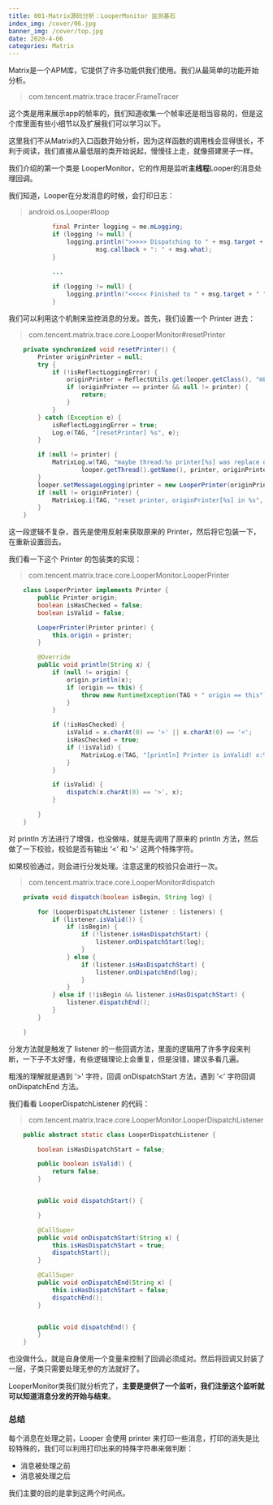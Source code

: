 ```yaml
---
title: 001-Matrix源码分析：LooperMonitor 监测基石
index_img: /cover/06.jpg
banner_img: /cover/top.jpg
date: 2020-4-06
categories: Matrix
---
```




Matrix是一个APM库，它提供了许多功能供我们使用。我们从最简单的功能开始分析。

> com.tencent.matrix.trace.tracer.FrameTracer

这个类是用来展示app的帧率的，我们知道收集一个帧率还是相当容易的，但是这个库里面有些小细节以及扩展我们可以学习以下。

这里我们不从Matrix的入口函数开始分析，因为这样函数的调用栈会显得很长，不利于阅读，我们直接从最低层的类开始说起，慢慢往上走，就像搭建房子一样。

我们介绍的第一个类是 LooperMonitor，它的作用是监听**主线程**Looper的消息处理回调。

我们知道，Looper在分发消息的时候，会打印日志：

> android.os.Looper#loop

```java
            final Printer logging = me.mLogging;
            if (logging != null) {
                logging.println(">>>>> Dispatching to " + msg.target + " " +
                        msg.callback + ": " + msg.what);
            }

			...
                
            if (logging != null) {
                logging.println("<<<<< Finished to " + msg.target + " " + msg.callback);
            }
```

我们可以利用这个机制来监控消息的分发。首先，我们设置一个 Printer 进去：

> com.tencent.matrix.trace.core.LooperMonitor#resetPrinter

```java
    private synchronized void resetPrinter() {
        Printer originPrinter = null;
        try {
            if (!isReflectLoggingError) {
                originPrinter = ReflectUtils.get(looper.getClass(), "mLogging", looper);
                if (originPrinter == printer && null != printer) {
                    return;
                }
            }
        } catch (Exception e) {
            isReflectLoggingError = true;
            Log.e(TAG, "[resetPrinter] %s", e);
        }

        if (null != printer) {
            MatrixLog.w(TAG, "maybe thread:%s printer[%s] was replace other[%s]!",
                    looper.getThread().getName(), printer, originPrinter);
        }
        looper.setMessageLogging(printer = new LooperPrinter(originPrinter));
        if (null != originPrinter) {
            MatrixLog.i(TAG, "reset printer, originPrinter[%s] in %s", originPrinter, looper.getThread().getName());
        }
    }
```

这一段逻辑不复杂，首先是使用反射来获取原来的 Printer，然后将它包装一下，在重新设置回去。

我们看一下这个 Printer 的包装类的实现：

> com.tencent.matrix.trace.core.LooperMonitor.LooperPrinter

```java
    class LooperPrinter implements Printer {
        public Printer origin;
        boolean isHasChecked = false;
        boolean isValid = false;

        LooperPrinter(Printer printer) {
            this.origin = printer;
        }

        @Override
        public void println(String x) {
            if (null != origin) {
                origin.println(x);
                if (origin == this) {
                    throw new RuntimeException(TAG + " origin == this");
                }
            }

            if (!isHasChecked) {
                isValid = x.charAt(0) == '>' || x.charAt(0) == '<';
                isHasChecked = true;
                if (!isValid) {
                    MatrixLog.e(TAG, "[println] Printer is inValid! x:%s", x);
                }
            }

            if (isValid) {
                dispatch(x.charAt(0) == '>', x);
            }

        }
    }
```

对 println 方法进行了增强，也没做啥，就是先调用了原来的 println 方法，然后做了一下校验，校验是否有输出 ‘<’ 和 '>' 这两个特殊字符。

如果校验通过，则会进行分发处理。注意这里的校验只会进行一次。

> com.tencent.matrix.trace.core.LooperMonitor#dispatch

```java
    private void dispatch(boolean isBegin, String log) {

        for (LooperDispatchListener listener : listeners) {
            if (listener.isValid()) {
                if (isBegin) {
                    if (!listener.isHasDispatchStart) {
                        listener.onDispatchStart(log);
                    }
                } else {
                    if (listener.isHasDispatchStart) {
                        listener.onDispatchEnd(log);
                    }
                }
            } else if (!isBegin && listener.isHasDispatchStart) {
                listener.dispatchEnd();
            }
        }

    }
```

分发方法就是触发了 listener 的一些回调方法，里面的逻辑用了许多字段来判断，一下子不太好懂，有些逻辑理论上会重复，但是没错，建议多看几遍。

粗浅的理解就是遇到 '>' 字符，回调 onDispatchStart 方法，遇到 ‘<’ 字符回调 onDispatchEnd 方法。

我们看看 LooperDispatchListener 的代码：

> com.tencent.matrix.trace.core.LooperMonitor.LooperDispatchListener

```java
    public abstract static class LooperDispatchListener {

        boolean isHasDispatchStart = false;

        public boolean isValid() {
            return false;
        }


        public void dispatchStart() {

        }

        @CallSuper
        public void onDispatchStart(String x) {
            this.isHasDispatchStart = true;
            dispatchStart();
        }

        @CallSuper
        public void onDispatchEnd(String x) {
            this.isHasDispatchStart = false;
            dispatchEnd();
        }


        public void dispatchEnd() {
        }
    }
```

也没做什么，就是自身使用一个变量来控制了回调必须成对。然后将回调又封装了一层，子类只需要处理无参的方法就好了。

LooperMonitor类我们就分析完了，**主要是提供了一个监听，我们注册这个监听就可以知道消息分发的开始与结束**。

### 总结

每个消息在处理之前，Looper 会使用 printer 来打印一些消息，打印的消失是比较特殊的，我们可以利用打印出来的特殊字符串来做判断：

- 消息被处理之前
- 消息被处理之后

我们主要的目的是拿到这两个时间点。